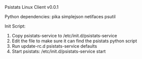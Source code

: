 Psistats Linux Client v0.0.1

Python dependencies:
pika
simplejson
netifaces
psutil

Init Script:

1. Copy psistats-service to /etc/init.d/psistats-service
2. Edit the file to make sure it can find the psistats python script
3. Run update-rc.d psistats-service defaults
4. Start psistats: /etc/init.d/psistats-service start
 
